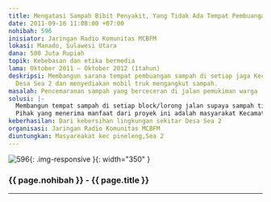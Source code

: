 ```yaml
---
title: Mengatasi Sampah Bibit Penyakit, Yang Tidak Ada Tempat Pembuanganya
date: 2011-09-16 11:08:00 +07:00
nohibah: 596
inisiator: Jaringan Radio Komunitas MCBFM
lokasi: Manado, Sulawesi Utara
dana: 500 Juta Rupiah
topik: Kebebasan dan etika bermedia
lama: Oktober 2011 – Oktober 2012 (1tahun)
deskripsi: Membangun sarana tempat pembuangan sampah di setiap jaga Kecamatan Pineleng,
  Desa Sea 2 dan menyediakan mobil truk mengangkut sampah.
masalah: Pencemaranan sampah yang berceceran di jalan pemukiman warga
solusi: |-
  Membangun tempat sampah di setiap block/lorong jalan supaya sampah tidak ada lagi berceceran dan diangkat oleh mobil dibuang ke tampat pembuangan daur ulang.
  Pihak yang menerima manfaat dari proyek ini adalah masyarakat Kecamatan Pineleng Sea 2.
keberhasilan: Dari kebersihan lingkungan sekitar Desa Sea 2
organisasi: Jaringan Radio Komunitas MCBFM
diuntungkan: Masyareakat kec pineleng,Sea 2
---
```


![596](/static/img/hibahcmb/596.png){: .img-responsive }{: width="350" }

### {{ page.nohibah }} - {{ page.title }}

---
